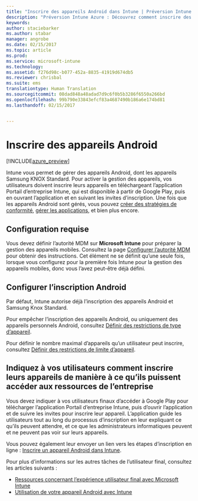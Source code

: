 ```yaml
---
title: "Inscrire des appareils Android dans Intune | Préversion Intune Azure | Microsoft Docs"
description: "Préversion Intune Azure : Découvrez comment inscrire des appareils Android dans la préversion d’Intune Azure."
keywords: 
author: staciebarker
ms.author: stabar
manager: angrobe
ms.date: 02/15/2017
ms.topic: article
ms.prod: 
ms.service: microsoft-intune
ms.technology: 
ms.assetid: f276d98c-b077-452a-8835-41919d674db5
ms.reviewer: chrisbal
ms.suite: ems
translationtype: Human Translation
ms.sourcegitcommit: 08dad848a48adad7d9c6f0b5b3286f6550a266bd
ms.openlocfilehash: 99b790e33843efcf83a4687490b186a6e174bd81
ms.lasthandoff: 02/15/2017


---
```


# <a name="enroll-android-devices"></a>Inscrire des appareils Android

[!INCLUDE[azure_preview](../includes/azure_preview.md)]

Intune vous permet de gérer des appareils Android, dont les appareils Samsung KNOX Standard. Pour activer la gestion des appareils, vos utilisateurs doivent inscrire leurs appareils en téléchargeant l’application Portail d’entreprise Intune, qui est disponible à partir de Google Play, puis en ouvrant l’application et en suivant les invites d’inscription. Une fois que les appareils Android sont gérés, vous pouvez [créer des stratégies de conformité](https://docs.microsoft.com/intune-azure/set-device-compliance/create-a-compliance-policy-for-android), [gérer les applications](https://docs.microsoft.com/intune-azure/manage-apps/what-is-app-management), et bien plus encore.

## <a name="prerequisite"></a>Configuration requise

Vous devez définir l’autorité MDM sur **Microsoft Intune** pour préparer la gestion des appareils mobiles. Consultez la page [Configurer l’autorité MDM](set-mdm-authority.md) pour obtenir des instructions. Cet élément ne se définit qu’une seule fois, lorsque vous configurez pour la première fois Intune pour la gestion des appareils mobiles, donc vous l’avez peut-être déjà défini. 

## <a name="set-up-android-enrollment"></a>Configurer l’inscription Android

Par défaut, Intune autorise déjà l’inscription des appareils Android et Samsung Knox Standard. 

Pour empêcher l’inscription des appareils Android, ou uniquement des appareils personnels Android, consultez [Définir des restrictions de type d’appareil](https://docs.microsoft.com/intune-azure/enroll-devices/set-enrollment-restrictions#set-device-type-restrictions). 

Pour définir le nombre maximal d’appareils qu’un utilisateur peut inscrire, consultez [Définir des restrictions de limite d’appareil](https://docs.microsoft.com/intune-azure/enroll-devices/set-enrollment-restrictions#set-device-limit-restrictions).

## <a name="tell-your-users-how-to-enroll-their-devices-to-access-company-resources"></a>Indiquez à vos utilisateurs comment inscrire leurs appareils de manière à ce qu’ils puissent accéder aux ressources de l’entreprise

Vous devez indiquer à vos utilisateurs finaux d’accéder à Google Play pour télécharger l’application Portail d’entreprise Intune, puis d’ouvrir l’application et de suivre les invites pour inscrire leur appareil. L’application guide les utilisateurs tout au long du processus d’inscription en leur expliquant ce qu’ils peuvent attendre, et ce que les administrateurs informatiques peuvent et ne peuvent pas voir sur leurs appareils.

Vous pouvez également leur envoyer un lien vers les étapes d’inscription en ligne : [Inscrire un appareil Android dans Intune](https://docs.microsoft.com/intune/enduser/enroll-your-device-in-intune-android). 

Pour plus d’informations sur les autres tâches de l’utilisateur final, consultez les articles suivants :

- [Ressources concernant l’expérience utilisateur final avec Microsoft Intune](https://docs.microsoft.com/intune/deploy-use/what-to-tell-your-end-users-about-using-microsoft-intune)
- [Utilisation de votre appareil Android avec Intune](https://docs.microsoft.com/intune/enduser/using-your-android-device-with-intune)
